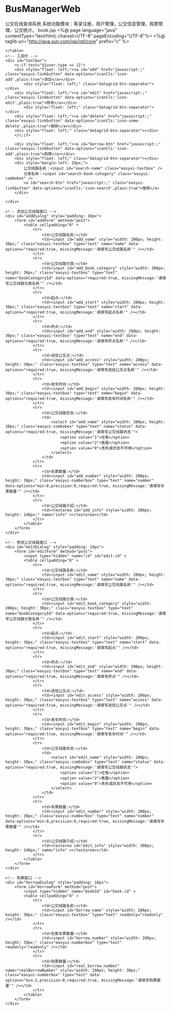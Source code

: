 # BusManagerWeb
公交在线查询系统
系统功能模块：等录注册，用户管理，公交信息管理，购票管理，公交统计。
book.jsp
<%@ page language="java" contentType="text/html; charset=UTF-8" pageEncoding="UTF-8"%>
<%@ taglib uri="http://java.sun.com/jsp/jstl/core" prefix="c" %>
<!DOCTYPE html PUBLIC "-//W3C//DTD HTML 4.01 Transitional//EN" "http://www.w3.org/TR/html4/loose.dtd">
<html>
<head>
	<meta charset="UTF-8">
	<title>公交信息列表</title>
	<link rel="stylesheet" type="text/css" href="easyui/themes/default/easyui.css">
	<link rel="stylesheet" type="text/css" href="easyui/themes/icon.css">
	<link rel="stylesheet" type="text/css" href="easyui/css/demo.css">
	<script type="text/javascript" src="easyui/jquery.min.js"></script>
	<script type="text/javascript" src="easyui/jquery.easyui.min.js"></script>
	<script type="text/javascript" src="easyui/js/validateExtends.js"></script>
	<script type="text/javascript">
	function timestampToTime(timestamp) {
        var date = new Date(timestamp);//时间戳为10位需*1000，时间戳为13位的话不需乘1000
        var Y = date.getFullYear() + '-';
        var M = (date.getMonth()+1 < 10 ? '0'+(date.getMonth()+1) : date.getMonth()+1) + '-';
        var D = date.getDate() + ' ';
        var h = date.getHours() + ':';
        var m = date.getMinutes() + ':';
        var s = date.getSeconds();
        if(s < 10){
        	s = '0' + s ;
        }
        return Y+M+D+h+m+s;
    }
	$(function() {	
		//datagrid初始化 
	    $('#dataList').datagrid({ 
	        title:'公交信息列表', 
	        iconCls:'icon-more',//图标 
	        border: true, 
	        collapsible:false,//是否可折叠的 
	        fit: true,//自动大小 
	        method: "post",
	        url:"BookServlet?method=BookList&t="+new Date().getTime(),
	        idField:'id', 
	        singleSelect:false,//是否单选 
	        pagination:true,//分页控件 
	        rownumbers:true,//行号 
	        sortName:'id',
	        sortOrder:'DESC', 
	        remoteSort: false,
	        columns: [[  
				{field:'chk',checkbox: true,width:50},
 		        {field:'id',title:'ID',width:50, sortable: true},    
 		        {field:'name',title:'公交线路名称',width:150},
 		        {field:'bookCategory',title:'所属分类',width:100,
 		        	formatter: function(value,row,index){
 		        		if(value != null && value != 'undefined')
 		        			return value.name;
 		        	}	
 		        },
 		        {field:'start',title:'起点',width:80},
 		        {field:'end',title:'终点',width:80},
 		        {field:'access',title:'途经公交点',width:300},
 		        {field:'begin',title:'发车时间',width:100},
 		      	{field:'status',title:'状态',width:70, 
		        	formatter: function(value,row,index){
		        		switch(value){
		        			case 1:{
		        				return '在售';
		        			}
		        			case 2:{
		        				return '售罄';
		        			}
		        			case 0:{
		        				return '丢失或状态不可用';
		        			}
		        		}
					}
				},
				{field:'number',title:'车票数量',width:80},
				{field:'freeNumber',title:'在售车票数量',width:80},
 		        {field:'updateTime',title:'更新时间',width:150, 
 		        	formatter: function(value,row,index){
 		        		return timestampToTime(value);
 					}
				},
 		        {field:'createTime',title:'注册时间',width:150, 
					formatter: function(value,row,index){
						return timestampToTime(value);;
 					}	
 		       	},
 		       {field:'info',title:'公交线路简介',width:250},
	 		]], 
	        toolbar: "#toolbar"
	    }); 
	    //设置分页控件 
	    var p = $('#dataList').datagrid('getPager'); 
	    $(p).pagination({ 
	        pageSize: 10,//每页显示的记录条数，默认为10 
	        pageList: [10,20,30,50,100],//可以设置每页记录条数的列表 
	        beforePageText: '第',//页数文本框前显示的汉字 
	        afterPageText: '页    共 {pages} 页', 
	        displayMsg: '当前显示 {from} - {to} 条记录   共 {total} 条记录', 
	    }); 
	    //设置工具类按钮
	    $("#add").click(function(){
	    	$("#addDialog").dialog("open");
	    });
	    //修改
	    $("#edit").click(function(){
	    	var selectRows = $("#dataList").datagrid("getSelections");
        	if(selectRows.length != 1){
            	$.messager.alert("消息提醒", "请选择一条数据进行操作!", "warning");
            } else{
		    	$("#editDialog").dialog("open");
            }
	    });
	    
	  //购票
	    $("#borrow-btn").click(function(){
	    	var selectRows = $("#dataList").datagrid("getSelections");
        	if(selectRows.length != 1){
            	$.messager.alert("消息提醒", "请选择一条数据进行操作!", "warning");
            } else{
            	var selectRow = $("#dataList").datagrid("getSelected");
            	if(selectRow.status != 1){
            		$.messager.alert("消息提醒", "该票状态不可售!", "warning");
            		return;
            	}
            	$("#borrowDialog").dialog("open");
            }
	    });
	    
	    //删除
	    $("#delete").click(function(){
	    	var selectRows = $("#dataList").datagrid("getSelections");
        	var selectLength = selectRows.length;
        	if(selectLength == 0){
            	$.messager.alert("消息提醒", "请选择数据进行删除!", "warning");
            } else{
            	var ids = [];
            	$(selectRows).each(function(i, row){
            		ids[i] = row.id;
            	});
            	$.messager.confirm("消息提醒", "删除公交线路前请仔细确认，防止误删！", function(r){
            		if(r){
            			$.ajax({
							type: "post",
							url: "BookServlet?method=DeleteBook",
							data: {ids: ids},
							dataType:'json',
							success: function(data){
								if(data.type == "success"){
									$.messager.alert("消息提醒","删除成功!","info");
									//刷新表格
									$("#dataList").datagrid("reload");
									$("#dataList").datagrid("uncheckAll");
								} else{
									$.messager.alert("消息提醒",data.msg,"warning");
									return;
								}
							}
						});
            		}
            	});
            }
	    });
	  	
	  	//设置添加公交线路窗口
	    $("#addDialog").dialog({
	    	title: "添加公交线路",
	    	width: 500,
	    	height: 450,
	    	iconCls: "icon-add",
	    	modal: true,
	    	collapsible: false,
	    	minimizable: false,
	    	maximizable: false,
	    	draggable: true,
	    	closed: true,
	    	buttons: [
	    		{
					text:'添加',
					plain: true,
					iconCls:'icon-user_add',
					handler:function(){
						var validate = $("#addForm").form("validate");
						if(!validate){
							$.messager.alert("消息提醒","请检查你输入的数据!","warning");
							return;
						} else{
							$.ajax({
								type: "post",
								url: "BookServlet?method=AddBook",
								data: $("#addForm").serialize(),
								dataType:'json',
								success: function(data){
									if(data.type == "success"){
										$.messager.alert("消息提醒","添加成功!","info");
										//关闭窗口
										$("#addDialog").dialog("close");
										//清空原表格数据
										$("#add_name").textbox('setValue', "");
										
										//重新刷新页面数据
							  			$('#dataList').datagrid("reload");
										
									} else{
										$.messager.alert("消息提醒",data.msg,"warning");
										return;
									}
								}
							});
						}
					}
				},
			]
	    });
	  	
	  	//设置编辑公交线路窗口
	    $("#editDialog").dialog({
	    	title: "修改公交线路",
	    	width: 500,
	    	height: 450,
	    	iconCls: "icon-edit",
	    	modal: true,
	    	collapsible: false,
	    	minimizable: false,
	    	maximizable: false,
	    	draggable: true,
	    	closed: true,
	    	buttons: [
	    		{
					text:'提交',
					plain: true,
					iconCls:'icon-edit',
					handler:function(){
						var validate = $("#editForm").form("validate");
						if(!validate){
							$.messager.alert("消息提醒","请检查你输入的数据!","warning");
							return;
						} else{
							$.ajax({
								type: "post",
								url: "BookServlet?method=EditBook&t="+new Date().getTime(),
								data: $("#editForm").serialize(),
								dataType:'json',
								success: function(data){
									if(data.type == "success"){
										$.messager.alert("消息提醒","更新成功!","info");
										//关闭窗口
										$("#editDialog").dialog("close");
										//刷新表格
										$("#dataList").datagrid("reload");
										$("#dataList").datagrid("uncheckAll");
									} else{
										$.messager.alert("消息提醒",data.msg,"warning");
										return;
									}
								}
							});
						}
					}
				},
			],
			onBeforeOpen: function(){
				var selectRow = $("#dataList").datagrid("getSelected");
				//设置值
				$("#edit_name").textbox('setValue', selectRow.name);
				$("#edit-id").val(selectRow.id);
				$("#edit_book_category").combobox('setValue', selectRow.bookCategory.id);
				$("#edit_status").textbox('setValue', selectRow.status);
				$("#edit_number").numberbox('setValue', selectRow.number);
				$("#edit_info").val(selectRow.info);
			}
	    });
	  	
	  //设置购票窗口
	    $("#borrowDialog").dialog({
	    	title: "购票登记信息",
	    	width: 500,
	    	height: 250,
	    	iconCls: "icon-edit",
	    	modal: true,
	    	collapsible: false,
	    	minimizable: false,
	    	maximizable: false,
	    	draggable: true,
	    	closed: true,
	    	buttons: [
	    		{
					text:'提交',
					plain: true,
					iconCls:'icon-edit',
					handler:function(){
						var validate = $("#borrowForm").form("validate");
						if(!validate){
							$.messager.alert("消息提醒","请检查你输入的数据!","warning");
							return;
						} else{
							$.ajax({
								type: "post",
								url: "BorrowServlet?method=AddBorrow&t="+new Date().getTime(),
								data: $("#borrowForm").serialize(),
								dataType:'json',
								success: function(data){
									if(data.type == "success"){
										$.messager.alert("消息提醒","购票成功!","info");
										//关闭窗口
										$("#borrowDialog").dialog("close");
										//刷新表格
										$("#dataList").datagrid("reload");
										$("#dataList").datagrid("uncheckAll");
									} else{
										$.messager.alert("消息提醒",data.msg,"warning");
										return;
									}
								}
							});
						}
					}
				},
			],
			onBeforeOpen: function(){
				var selectRow = $("#dataList").datagrid("getSelected");
				//设置值
				$("#borrow_name").textbox('setValue', selectRow.name);
				$("#book-id").val(selectRow.id);
				$("#borrow_number").numberbox('setValue', selectRow.freeNumber);
				$("#real_borrow_number").numberbox({'max':selectRow.freeNumber});
			}
	    });
	  	
	  	$("#search-btn").click(function(){
	  		$('#dataList').datagrid('load',{
	  			name:$("#search-name").textbox('getValue'),
	  			bookCategoryId:$("#search-book-category").textbox('getValue')
	  		});
	  	});
	  
	  //下拉框通用属性
	  	$("#add_book_category, #search-book-category,#edit_book_category").combobox({
	  		width: "200",
	  		height: "auto",
	  		valueField: "id",
	  		textField: "name",
	  		multiple: false, //可多选
	  		editable: false, //不可编辑
	  		method: "post",
	  	});
	  	
	  //调用初始化方法来获取公交线路分类信息，填充下拉框
	  	getBookCategoryComboxData();
	  	
	});
function getBookCategoryComboxData(){
	$.ajax({
		url:'BookServlet?method=GetBookCategoryComboxData',
		type:'post',
		dataType:'json',
		success:function(data){
			if(data.type == 'success'){
				$("#search-book-category").combobox({data:data.values});
				var values = data.values.concat();
				values.pop();
				$("#add_book_category").combobox({data:values});
				$("#edit_book_category").combobox({data:values});
			}
		}
	});
}
	</script>
</head>
<body>
	<!-- 公交信息列表 -->
	<table id="dataList" cellspacing="0" cellpadding="0"> 
	    
	</table> 
	<!-- 工具栏 -->
	<div id="toolbar">
		<c:if test="${user.type == 1}">
		<div style="float: left;"><a id="add" href="javascript:;" class="easyui-linkbutton" data-options="iconCls:'icon-add',plain:true">添加</a></div>
			<div style="float: left;" class="datagrid-btn-separator"></div>
		<div style="float: left;"><a id="edit" href="javascript:;" class="easyui-linkbutton" data-options="iconCls:'icon-edit',plain:true">修改</a></div>
			<div style="float: left;" class="datagrid-btn-separator"></div>
		<div style="float: left;"><a id="delete" href="javascript:;" class="easyui-linkbutton" data-options="iconCls:'icon-some-delete',plain:true">删除</a></div>
		<div style="float: left;" class="datagrid-btn-separator"></div>
		</c:if>
		
		<div style="float: left;"><a id="borrow-btn" href="javascript:;" class="easyui-linkbutton" data-options="iconCls:'icon-add',plain:true">购票</a></div>
		<div style="float: left;" class="datagrid-btn-separator"></div>
		<div style="margin-left: 10px;">
			公交线路名称：<input id="search-name" class="easyui-textbox" />
			分类名称：<input id="search-book-category" class="easyui-combobox" />
			<a id="search-btn" href="javascript:;" class="easyui-linkbutton" data-options="iconCls:'icon-search',plain:true">搜索</a>
		</div>
	
	</div>
	
	<!-- 添加公交线路窗口 -->
	<div id="addDialog" style="padding: 10px">  
    	<form id="addForm" method="post">
	    	<table cellpadding="8" >
	    		<tr>
	    			<td>公交线路名称:</td>
	    			<td><input id="add_name" style="width: 200px; height: 30px;" class="easyui-textbox" type="text" name="name" data-options="required:true, missingMessage:'请填写公交线路名称'" /></td>
	    		</tr>
	    		<tr>
	    			<td>公交线路分类:</td>
	    			<td><input id="add_book_category" style="width: 200px; height: 30px;" class="easyui-textbox" type="text" name="bookCategoryId" data-options="required:true, missingMessage:'请填写公交线路分类名称'" /></td>
	    		</tr>
	    		<tr>
	    			<td>起点:</td>
	    			<td><input id="add_start" style="width: 200px; height: 30px;" class="easyui-textbox" type="text" name="start" data-options="required:true, missingMessage:'请填写起点名称'" /></td>
	    		</tr>
	    		<tr>
	    			<td>终点:</td>
	    			<td><input id="add_end" style="width: 200px; height: 30px;" class="easyui-textbox" type="text" name="end" data-options="required:true, missingMessage:'请填写终点名称'" /></td>
	    		</tr>
	    		<tr>
	    			<td>途径公交点:</td>
	    			<td><input id="add_access" style="width: 200px; height: 30px;" class="easyui-textbox" type="text" name="access" data-options="required:true, missingMessage:'请填写途经公交点名称'" /></td>
	    		</tr>
	    		<tr>
	    			<td>发车时间:</td>
	    			<td><input id="add_begin" style="width: 200px; height: 30px;" class="easyui-textbox" type="text" name="begin" data-options="required:true, missingMessage:'请填写发车时间名称'" /></td>
	    		</tr>
	    		<tr>
	    			<td>公交线路状态:</td>
	    			<td>
	    				<select id="add_name" style="width: 200px; height: 30px;" class="easyui-combobox" type="text" name="status" data-options="required:true, missingMessage:'请填写公交线路状态'">
	    					<option value="1">在售</option>
	    					<option value="2">售罄</option>
	    					<option value="0">丢失或状态不可用</option>
	    				</select>
	    			</td>
	    		</tr>
	    		<tr>
	    			<td>车票数量:</td>
	    			<td><input id="add_number" style="width: 200px; height: 30px;" class="easyui-numberbox" type="text" name="number" data-options="min:0,precision:0,required:true, missingMessage:'请填写车票数量'" /></td>
	    		</tr>
	    		<tr>
	    			<td>公交线路介绍:</td>
	    			<td><textarea id="add_info" style="width: 300px; height: 140px;" name="info" ></textarea></td>
	    		</tr>
	    	</table>
	    </form>
	</div>
	
	<!-- 修改公交线路窗口 -->
	<div id="editDialog" style="padding: 10px">
    	<form id="editForm" method="post">
	    	<input type="hidden" name="id" id="edit-id" >
	    	<table cellpadding="8" >
	    		<tr>
	    			<td>公交线路名称:</td>
	    			<td><input id="edit_name" style="width: 200px; height: 30px;" class="easyui-textbox" type="text" name="name" data-options="required:true, missingMessage:'请填写公交线路名称'" /></td>
	    		</tr>
	    		<tr>
	    			<td>公交线路分类:</td>
	    			<td><input id="edit_book_category" style="width: 200px; height: 30px;" class="easyui-textbox" type="text" name="bookCategoryId" data-options="required:true, missingMessage:'请填写公交线路分类名称'" /></td>
	    		</tr>
	    		<tr>
	    			<td>起点:</td>
	    			<td><input id="edit_start" style="width: 200px; height: 30px;" class="easyui-textbox" type="text" name="start" data-options="required:true, missingMessage:'请填写起点'" /></td>
	    		</tr>
	    		<tr>
	    			<td>终点:</td>
	    			<td><input id="edit_end" style="width: 200px; height: 30px;" class="easyui-textbox" type="text" name="end" data-options="required:true, missingMessage:'请填写终点'" /></td>
	    		</tr>
	    		<tr>
	    			<td>途径公交点:</td>
	    			<td><input id="edit_access" style="width: 200px; height: 30px;" class="easyui-textbox" type="text" name="access" data-options="required:true, missingMessage:'请填写途径公交点'" /></td>
	    		</tr>
	    		<tr>
	    			<td>发车时间:</td>
	    			<td><input id="edit_begin" style="width: 200px; height: 30px;" class="easyui-textbox" type="text" name="begin" data-options="required:true, missingMessage:'请填写发车时间'" /></td>
	    		</tr>
	    		<tr>
	    			<td>公交线路状态:</td>
	    			<td>
	    				<select id="edit_name" style="width: 200px; height: 30px;" class="easyui-combobox" type="text" name="status" data-options="required:true, missingMessage:'请填写公交线路状态'">
	    					<option value="1">在售</option>
	    					<option value="2">售罄</option>
	    					<option value="0">丢失或状态不可用</option>
	    				</select>
	    			</td>
	    		</tr>
	    		<tr>
	    			<td>车票数量:</td>
	    			<td><input id="edit_number" style="width: 200px; height: 30px;" class="easyui-numberbox" type="text" name="number" data-options="min:0,precision:0,required:true, missingMessage:'请填写车票数量'" /></td>
	    		</tr>
	    		<tr>
	    			<td>公交线路介绍:</td>
	    			<td><textarea id="edit_info" style="width: 300px; height: 140px;" name="info" ></textarea></td>
	    		</tr>
	    	</table>
	    </form>
	</div>
	
	<!-- 购票窗口 -->
	<div id="borrowDialog" style="padding: 10px">
    	<form id="borrowForm" method="post">
	    	<input type="hidden" name="bookId" id="book-id" >
	    	<table cellpadding="8" >
	    		<tr>
	    			<td>公交线路名称:</td>
	    			<td><input id="borrow_name" style="width: 200px; height: 30px;" class="easyui-textbox" type="text" readonly="readonly" /></td>
	    		</tr>
	    		<tr>
	    			<td>在售车票数量:</td>
	    			<td><input id="borrow_number" style="width: 200px; height: 30px;" class="easyui-numberbox" type="text" readonly="readonly" /></td>
	    		</tr>
	    		<tr>
	    			<td>购票数量:</td>
	    			<td><input id="real_borrow_number" name="realBorrowNumber" style="width: 200px; height: 30px;" class="easyui-numberbox" type="text" data-options="min:1,precision:0,required:true, missingMessage:'请填写购票数量'" /></td>
	    		</tr>
	    	</table>
	    </form>
	</div>
	
</body>
</html>
